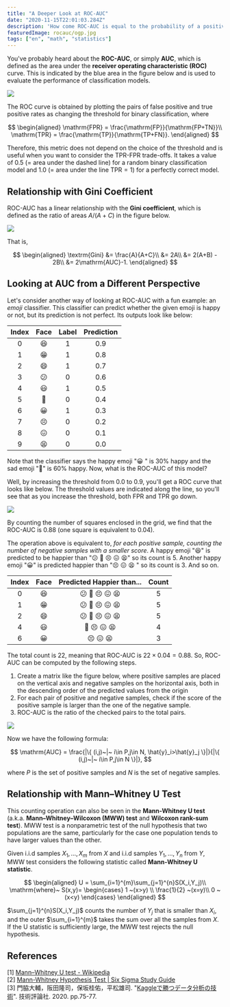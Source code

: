 ```yaml
---
title: "A Deeper Look at ROC-AUC"
date: "2020-11-15T22:01:03.284Z"
description: 'How come ROC-AUC is equal to the probability of a positive sample ranked higher than negative samples? This post provides a quick answer with a fun example.'
featuredImage: rocauc/ogp.jpg
tags: ["en", "math", "statistics"]
---
```


You've probably heard about the **ROC-AUC**, or simply **AUC**,  which is defined as the area under the **receiver operating characteristic (ROC)**  curve. This is indicated by the blue area in the figure below and is used to evaluate the performance of classification models.

![](2020-11-12-10-07-58.png)

The ROC curve is obtained by plotting the pairs of false positive and true positive rates as changing the threshold for binary classification, where

$$
\begin{aligned}
\mathrm{FPR} = \frac{\mathrm{FP}}{\mathrm{FP+TN}}\\
\mathrm{TPR} = \frac{\mathrm{TP}}{\mathrm{TP+FN}}.
\end{aligned}
$$

Therefore, this metric does not depend on the choice of the threshold and is useful when you want to consider the TPR-FPR trade-offs. It takes a value of 0.5 (= area under the dashed line) for a random binary classification model and 1.0 (= area under the line $\mathrm{TPR}=1$) for a perfectly correct model.

## Relationship with Gini Coefficient
ROC-AUC has a linear relationship with the **Gini coefficient**, which is defined as the ratio of areas $A/(A+C)$ in the figure below.

![](2020-11-12-09-52-34.png)

That is,

$$
\begin{aligned}
\textrm{Gini} &= \frac{A}{A+C}\\
&= 2A\\
&= 2(A+B) - 2B\\
&= 2\mathrm{AUC}-1.
\end{aligned}
$$

## Looking at AUC from a Different Perspective
Let's consider another way of looking at ROC-AUC with a fun example: an *emoji* classifier. This classifier can predict whether the given emoji is happy or not, but its prediction is not perfect. Its outputs look like below:

| Index | Face  | Label | Prediction |
| :---: | :---: | :---: | :--------: |
|   0   |   😆   |   1   |    0.9     |
|   1   |   😁   |   1   |    0.8     |
|   2   |   😄   |   1   |    0.7     |
|   3   |   😕   |   0   |    0.6     |
|   4   |   😃   |   1   |    0.5     |
|   5   |   🙁   |   0   |    0.4     |
|   6   |   😀   |   1   |    0.3     |
|   7   |   😣   |   0   |    0.2     |
|   8   |   😖   |   0   |    0.1     |
|   9   |   😫   |   0   |    0.0     |

Note that the classifier says the happy emoji "😀 " is 30% happy and the sad emoji "🙁" is 60% happy. Now, what is the ROC-AUC of this model?

Well, by increasing the threshold from 0.0 to 0.9, you'll get a ROC curve that looks like below. The threshold values are indicated along the line, so you'll see that as you increase the threshold, both FPR and TPR go down.

![](2020-11-14-11-52-30.png)

By counting the number of squares enclosed in the grid, we find that the ROC-AUC is 0.88 (one square is equivalent to 0.04).

The operation above is equivalent to, *for each positive sample, counting the number of negative samples with a smaller score*. A happy emoji "😆" is predicted to be happier than "😕 🙁 😣 😖 😫" so its count is 5. Another happy emoji "😀" is predicted happier than "😣 😖 😫 " so its count is 3. And so on.

| Index | Face  | Predicted Happier than... | Count |
| :---: | :---: | :-----------------------: | :---: |
|   0   |   😆   |         😕 🙁 😣 😖 😫         |   5   |
|   1   |   😁   |         😕 🙁 😣 😖 😫         |   5   |
|   2   |   😄   |         😕 🙁 😣 😖 😫         |   5   |
|   4   |   😃   |          🙁 😣 😖 😫          |   4   |
|   6   |   😀   |           😣 😖 😫           |   3   |

The total count is 22, meaning that ROC-AUC is $22 \times 0.04=0.88$. So, ROC-AUC can be computed by the following steps.
1. Create a matrix like the figure below, where positive samples are placed on the vertical axis and negative samples on the horizontal axis, both in the descending order of the predicted values from the origin
2. For each pair of positive and negative samples, check if the score of the positive sample is larger than the one of the negative sample.
3. ROC-AUC is the ratio of the checked pairs to the total pairs. 

![](2020-11-12-10-04-19.png)

Now we have the following formula:

$$
\mathrm{AUC} = \frac{|\{ (i,j)~|~ i\in P,j\in N, \hat{y}_i>\hat{y}_j \}|}{|\{ (i,j)~|~ i\in P,j\in N \}|},
$$

where $P$ is the set of positive samples and $N$ is the set of negative samples.

## Relationship with Mann–Whitney U Test 
This counting operation can also be seen in the **Mann-Whitney U test** (a.k.a. **Mann–Whitney–Wilcoxon (MWW) test** and **Wilcoxon rank-sum test**). MWW test is a nonparametric test of the null hypothesis that two populations are the same, particularly for the case one population tends to have larger values than the other. 

Given i.i.d samples $X_1,\ldots,X_m$ from $X$ and i.i.d samples $Y_1,\ldots,Y_n$ from $Y$, 
MWW test considers the following statistic called **Mann-Whitney U statistic**.

$$
\begin{aligned}
U = \sum_{i=1}^{m}\sum_{j=1}^{n}S(X_i,Y_j)\\
\mathrm{where}~ S(x,y)=
\begin{cases}
    1 ~(x>y) \\
    \frac{1}{2} ~(x=y)\\
    0 ~(x<y)
  \end{cases}
\end{aligned}
$$

$\sum_{j=1}^{n}S(X_i,Y_j)$ counts the number of $Y_j$ that is smaller than $X_i$, and the outer $\sum_{i=1}^{m}$ takes the sum over all the samples from $X$. If the U statistic is sufficiently large, the MWW test rejects the null hypothesis.

## References
[1] [Mann–Whitney U test - Wikipedia](https://en.wikipedia.org/wiki/Mann%E2%80%93Whitney_U_test)  
[2] [Mann-Whitney Hypothesis Test | Six Sigma Study Guide](https://sixsigmastudyguide.com/mann-whitney-non-parametric-hypothesis-test/)  
[3] 門脇大輔，阪田隆司，保坂桂佑，平松雄司. "[Kaggleで勝つデータ分析の技術](https://gihyo.jp/book/2019/978-4-297-10843-4)". 技術評論社. 2020. pp.75-77.